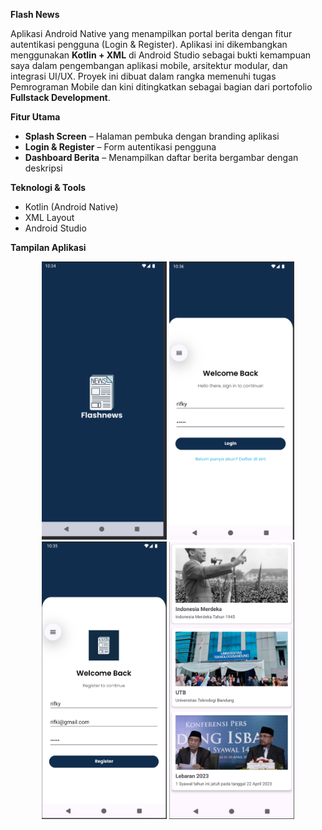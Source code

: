 **Flash News**

Aplikasi Android Native yang menampilkan portal berita dengan fitur autentikasi pengguna (Login & Register). Aplikasi ini dikembangkan menggunakan **Kotlin + XML** di Android Studio sebagai bukti kemampuan saya dalam pengembangan aplikasi mobile, arsitektur modular, dan integrasi UI/UX. Proyek ini dibuat dalam rangka memenuhi tugas Pemrograman Mobile dan kini ditingkatkan sebagai bagian dari portofolio **Fullstack Development**.

**Fitur Utama**

- **Splash Screen** – Halaman pembuka dengan branding aplikasi
- **Login & Register** – Form autentikasi pengguna
- **Dashboard Berita** – Menampilkan daftar berita bergambar dengan deskripsi

**Teknologi & Tools**
- Kotlin (Android Native)
- XML Layout
- Android Studio

  
**Tampilan Aplikasi**

<p align="center">
  <img src="https://github.com/rynrifn/UTS-PEMMOB-1/blob/main/pict/pict1.png?raw=true" alt="Splash Screen" width="200"/>
  <img src="https://github.com/rynrifn/UTS-PEMMOB-1/blob/main/pict/pict2.png?raw=true" alt="Halaman Login" width="200"/>
  <img src="https://github.com/rynrifn/UTS-PEMMOB-1/blob/main/pict/pict3.png?raw=true" alt="Halaman Register" width="200"/>
  <img src="https://github.com/rynrifn/UTS-PEMMOB-1/blob/main/pict/pict4.png?raw=true" alt="News Dashboard" width="200"/>
</p>


